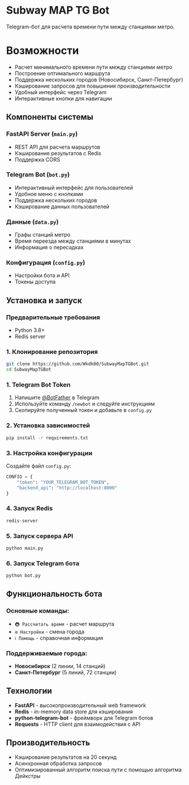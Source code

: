 # Subway MAP TG Bot

Telegram-бот для расчета времени пути между станциями метро.

# Возможности

- Расчет минимального времени пути между станциями метро
- Построение оптимального маршрута
- Поддержка нескольких городов (Новосибирск, Санкт-Петербург)
- Кэширование запросов для повышения производительности
- Удобный интерфейс через Telegram
- Интерактивные кнопки для навигации

## Компоненты системы

### FastAPI Server (`main.py`)
- REST API для расчета маршрутов
- Кэширование результатов с Redis
- Поддержка CORS

### Telegram Bot (`bot.py`)
- Интерактивный интерфейс для пользователей
- Удобное меню с кнопками
- Поддержка нескольких городов
- Кэширование данных пользователей

###  Данные (`data.py`)
- Графы станций метро
- Время переезда между станциями в минутах
- Информация о пересадках

### Конфигурация (`config.py`)
- Настройки бота и API
- Токены доступа

## Установка и запуск

### Предварительные требования
- Python 3.8+
- Redis server

### 1. Клонирование репозитория
```bash
git clone https://github.com/Wkdk00/SubwayMapTGBot.git
cd SubwayMapTGBot
```

### 1. Telegram Bot Token
1. Напишите [@BotFather](https://t.me/BotFather) в Telegram
2. Используйте команду `/newbot` и следуйте инструкциям
3. Скопируйте полученный токен и добавьте в `config.py`

### 2. Установка зависимостей
```bash
pip install -r requirements.txt
```

### 3. Настройка конфигурации
Создайте файл `config.py`:
```python
CONFIG = {
    "token": "YOUR_TELEGRAM_BOT_TOKEN",
    "backend_api": "http://localhost:8000"
}
```

### 4. Запуск Redis
```bash
redis-server
```

### 5. Запуск сервера API
```bash
python main.py
```

### 6. Запуск Telegram бота
```bash
python bot.py
```

## Функциональность бота

### Основные команды:
- `🚇 Рассчитать время` - расчет маршрута
- `⚙️ Настройки` - смена города
- `ℹ️ Помощь` - справочная информация

### Поддерживаемые города:
- **Новосибирск** (2 линии, 14 станций)
- **Санкт-Петербург** (5 линий, 72 станции)

## Технологии

- **FastAPI** - высокопроизводительный web framework
- **Redis** - in-memory data store для кэширования
- **python-telegram-bot** - фреймворк для Telegram ботов
- **Requests** - HTTP client для взаимодействия с API

## Производительность

- Кэширование результатов на 20 секунд
- Асинхронная обработка запросов
- Оптимизированный алгоритм поиска пути с помощью алгоритма Дейкстры

